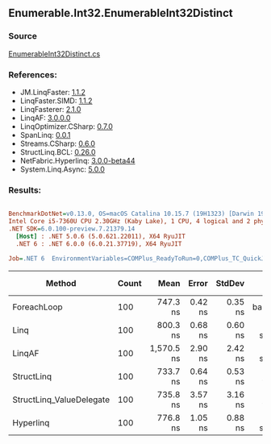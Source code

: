 ﻿## Enumerable.Int32.EnumerableInt32Distinct

### Source
[EnumerableInt32Distinct.cs](../LinqBenchmarks/Enumerable/Int32/EnumerableInt32Distinct.cs)

### References:
- JM.LinqFaster: [1.1.2](https://www.nuget.org/packages/JM.LinqFaster/1.1.2)
- LinqFaster.SIMD: [1.1.2](https://www.nuget.org/packages/LinqFaster.SIMD/1.0.3)
- LinqFasterer: [2.1.0](https://www.nuget.org/packages/LinqFasterer/2.1.0)
- LinqAF: [3.0.0.0](https://www.nuget.org/packages/LinqAF/3.0.0.0)
- LinqOptimizer.CSharp: [0.7.0](https://www.nuget.org/packages/LinqOptimizer.CSharp/0.7.0)
- SpanLinq: [0.0.1](https://www.nuget.org/packages/SpanLinq/0.0.1)
- Streams.CSharp: [0.6.0](https://www.nuget.org/packages/Streams.CSharp/0.6.0)
- StructLinq.BCL: [0.26.0](https://www.nuget.org/packages/StructLinq/0.26.0)
- NetFabric.Hyperlinq: [3.0.0-beta44](https://www.nuget.org/packages/NetFabric.Hyperlinq/3.0.0-beta44)
- System.Linq.Async: [5.0.0](https://www.nuget.org/packages/System.Linq.Async/5.0.0)

### Results:
``` ini

BenchmarkDotNet=v0.13.0, OS=macOS Catalina 10.15.7 (19H1323) [Darwin 19.6.0]
Intel Core i5-7360U CPU 2.30GHz (Kaby Lake), 1 CPU, 4 logical and 2 physical cores
.NET SDK=6.0.100-preview.7.21379.14
  [Host] : .NET 5.0.6 (5.0.621.22011), X64 RyuJIT
  .NET 6 : .NET 6.0.0 (6.0.21.37719), X64 RyuJIT

Job=.NET 6  EnvironmentVariables=COMPlus_ReadyToRun=0,COMPlus_TC_QuickJitForLoops=1,COMPlus_TieredPGO=1  Runtime=.NET 6.0  

```
|                   Method | Count |       Mean |   Error |  StdDev |        Ratio | RatioSD |  Gen 0 | Gen 1 | Gen 2 | Allocated |
|------------------------- |------ |-----------:|--------:|--------:|-------------:|--------:|-------:|------:|------:|----------:|
|              ForeachLoop |   100 |   747.3 ns | 0.42 ns | 0.35 ns |     baseline |         | 0.0992 |     - |     - |     208 B |
|                     Linq |   100 |   800.3 ns | 0.68 ns | 0.60 ns | 1.07x slower |   0.00x | 0.1602 |     - |     - |     336 B |
|                   LinqAF |   100 | 1,570.5 ns | 2.90 ns | 2.42 ns | 2.10x slower |   0.00x | 1.2531 |     - |     - |   2,624 B |
|               StructLinq |   100 |   733.7 ns | 0.64 ns | 0.53 ns | 1.02x faster |   0.00x | 0.0305 |     - |     - |      64 B |
| StructLinq_ValueDelegate |   100 |   735.8 ns | 3.57 ns | 3.16 ns | 1.02x faster |   0.00x | 0.0191 |     - |     - |      40 B |
|                Hyperlinq |   100 |   776.8 ns | 1.05 ns | 0.88 ns | 1.04x slower |   0.00x | 0.0191 |     - |     - |      40 B |
